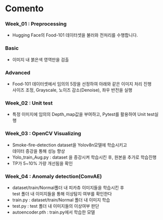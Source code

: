 # Comento 

### Week_01 : Preprocessing
   - Hugging Face의 Food-101 데이터셋을 불러와 전처리를 수행합니다.  
   ### Basic
   - 이미지 내 붉은색 영역만을 검출
   ### Advanced
   - Food-101 데이터셋에서 임의의 5장을 선정하여 아래와 같은 이미지 처리 진행<br>
   사이즈 조정, Grayscale, 노이즈 감소(Denoise), 좌우 반전을 실행

### Week_02 : Unit test
   - 특정 이미지에 임의의 Depth_map값을 부여하고, Pytest를 활용하여 Unit test실행

### Week_03 : OpenCV Visualizing
   - Smoke-fire-detection dataset을 Yolov8n모델에 학습시키고<br>
   데이터 증강을 통해 성능 향상
   - Yolo_train_Aug.py : dataset 을 증강시켜 학습시킨 후, 원본을 추가로 학습진행
   - TP가 5~10% 가량 개선됨을 확인

### Week_04 : Anomaly detection(ConvAE)
   - dataset/train/Normal폴더 내 피카츄 이미지들을 학습시킨 후<br>
   test 폴더 내 이미지들을 통해 이상탐지 여부를 확인한다
   - train.py : dataset/train/Normal 폴더 내 이미지 학습
   - test.py : test 폴더 내 이미지들의 이상여부 판단
   - autoencoder.pth : train.py에서 학습한 모델